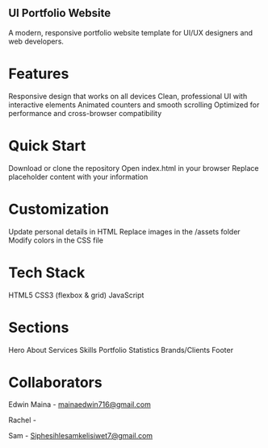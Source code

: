 ## UI Portfolio Website
A modern, responsive portfolio website template for UI/UX designers and web developers.
# Features

Responsive design that works on all devices
Clean, professional UI with interactive elements
Animated counters and smooth scrolling
Optimized for performance and cross-browser compatibility

# Quick Start

Download or clone the repository
Open index.html in your browser
Replace placeholder content with your information

# Customization

Update personal details in HTML
Replace images in the /assets folder
Modify colors in the CSS file

# Tech Stack

HTML5
CSS3 (flexbox & grid)
JavaScript


# Sections

Hero
About
Services
Skills
Portfolio
Statistics
Brands/Clients
Footer

# Collaborators

Edwin Maina - mainaedwin716@gmail.com

Rachel -

Sam - Siphesihlesamkelisiwet7@gmail.com

